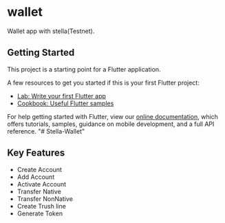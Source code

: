 # wallet

Wallet app with stella(Testnet).

## Getting Started

This project is a starting point for a Flutter application.

A few resources to get you started if this is your first Flutter project:

- [Lab: Write your first Flutter app](https://flutter.dev/docs/get-started/codelab)
- [Cookbook: Useful Flutter samples](https://flutter.dev/docs/cookbook)

For help getting started with Flutter, view our
[online documentation](https://flutter.dev/docs), which offers tutorials,
samples, guidance on mobile development, and a full API reference.
"# Stella-Wallet" 

## Key Features
 - Create Account
 - Add Account
 - Activate Account
 - Transfer Native
 - Transfer NonNative
 - Create Trush line
 - Generate Token
